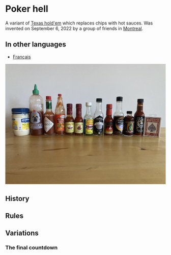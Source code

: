 # Poker hell

A variant of [Texas hold'em](https://en.wikipedia.org/wiki/Texas_hold_%27em) which replaces chips with hot sauces. Was invented on September 6, 2022 by a group of friends in [Montreal](https://en.wikipedia.org/wiki/Montreal).

## In other languages

- [Français](README_FR.md)

![hot sauces row](assets/hot-sauces-row.jpg)

## History

## Rules

## Variations

### The final countdown
